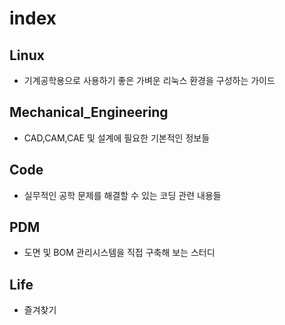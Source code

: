 # index


## Linux
* 기계공학용으로 사용하기 좋은 가벼운 리눅스 환경을 구성하는 가이드

## Mechanical_Engineering
* CAD,CAM,CAE 및 설계에 필요한 기본적인 정보들

## Code
* 실무적인 공학 문제를 해결할 수 있는 코딩 관련 내용들

## PDM
* 도면 및 BOM 관리시스템을 직접 구축해 보는 스터디

## Life
* 즐겨찾기



